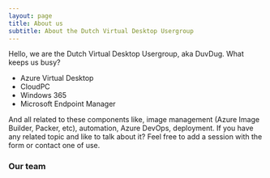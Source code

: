 ```yaml
---
layout: page
title: About us
subtitle: About the Dutch Virtual Desktop Usergroup
---
```

Hello, we are the Dutch Virtual Desktop Usergroup, aka DuvDug.
What keeps us busy? 

- Azure Virtual Desktop
- CloudPC
- Windows 365
- Microsoft Endpoint Manager

And all related to these components like, image management (Azure Image Builder, Packer, etc), automation, Azure DevOps, deployment.
If you have any related topic and like to talk about it? Feel free to add a session with the form or contact one of use.

### Our team
